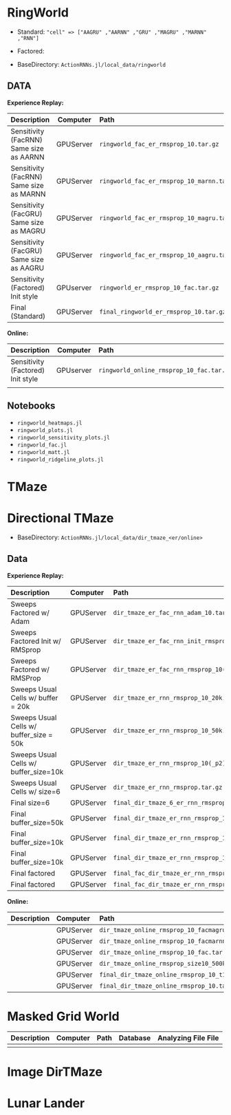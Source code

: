 
# RingWorld

- Standard: `"cell" => ["AAGRU" ,"AARNN" ,"GRU" ,"MAGRU" ,"MARNN" ,"RNN"]`
- Factored: 

- BaseDirectory: `ActionRNNs.jl/local_data/ringworld`

## DATA

**Experience Replay:**

| Description                             | Computer  | Path                                       | Database | Analyzing File File            |
|:----------------------------------------|-----------|:-------------------------------------------|:---------|--------------------------------|
| Sensitivity (FacRNN) Same size as AARNN | GPUServer | `ringworld_fac_er_rmsprop_10.tar.gz`       | NA       | `ringworld/ringworld_plots.jl` |
| Sensitivity (FacRNN) Same size as MARNN | GPUServer | `ringworld_fac_er_rmsprop_10_marnn.tar.gz` | NA       | "                              |
| Sensitivity (FacGRU) Same size as MAGRU | GPUServer | `ringworld_fac_er_rmsprop_10_magru.tar.gz` | NA       | "                              |
| Sensitivity (FacGRU) Same size as AAGRU | GPUServer | `ringworld_fac_er_rmsprop_10_aagru.tar.gz` | NA       | "                              |
| Sensitivity (Factored) Init style       | GPUserver | `ringworld_er_rmsprop_10_fac.tar.gz`       | NA       | `ringworld/ringworld_fac.jl`   |
| Final (Standard)                        | GPUServer | `final_ringworld_er_rmsprop_10.tar.gz`     | NA       | `ringworld/ringworld_plots.jl` |


**Online:**

| Description                       | Computer  | Path                                     | Database | Analyzing File File          |
|:----------------------------------|-----------|:-----------------------------------------|:---------|------------------------------|
| Sensitivity (Factored) Init style | GPUserver | `ringworld_online_rmsprop_10_fac.tar.gz` | NA       | `ringworld/ringworld_fac.jl` |
|                                   |           |                                          |          |                              |

## Notebooks
- `ringworld_heatmaps.jl`
- `ringworld_plots.jl`
- `ringworld_sensitivity_plots.jl`
- `ringworld_fac.jl`
- `ringworld_matt.jl`
- `ringworld_ridgeline_plots.jl`

# TMaze

# Directional TMaze

- BaseDirectory: `ActionRNNs.jl/local_data/dir_tmaze_<er/online>`

## Data

**Experience Replay:**

| Description                             | Computer  | Path                                                  | Database | Analyzing File File  |
|:----------------------------------------|:----------|:------------------------------------------------------|:---------|----------------------|
| Sweeps Factored w/ Adam                 | GPUServer | `dir_tmaze_er_fac_rnn_adam_10.tar.gz`                 | NA       | `dir_tmaze_plots.jl` |
| Sweeps Factored Init w/ RMSprop         | GPUServer | `dir_tmaze_er_fac_rnn_init_rmsprop_10.tar.gz`         | NA       | `dir_tmaze_plots.jl` |
| Sweeps Factored w/ RMSProp              | GPUServer | `dir_tmaze_er_fac_rnn_rmsprop_10(_p2).tar.gz`         | NA       | `dir_tmaze_plots.jl` |
| Sweeps Usual Cells w/ buffer = 20k      | GPUServer | `dir_tmaze_er_rnn_rmsprop_10_20k.tar.gz`              | NA       | `dir_tmaze_plots.jl` |
| Sweeps Usual Cells w/ buffer_size = 50k | GPUServer | `dir_tmaze_er_rnn_rmsprop_10_50k.tar.gz`              | NA       | `dir_tmaze_plots.jl` |
| Sweeps Usual Cells w/ buffer_size=10k   | GPUServer | `dir_tmaze_er_rnn_rmsprop_10(_p2).tar.gz`             | NA       | `dir_tmaze_plots.jl` |
| Sweeps Usual Cells w/ size=6            | GPUServer | `dir_tmaze_er_rnn_rmsprop.tar.gz`                     | NA       | `dir_tmaze_plots.jl` |
| Final size=6                            | GPUServer | `final_dir_tmaze_6_er_rnn_rmsprop.tar.gz`             | NA       | `final_dir_plots.jl` |
| Final buffer_size=50k                   | GPUServer | `final_dir_tmaze_er_rnn_rmsprop_10_2_50k.tar.gz`      | NA       | `final_dir_plots.jl` |
| Final buffer_size=10k                   | GPUServer | `final_dir_tmaze_er_rnn_rmsprop_10_2.tar.gz`          | NA       | `final_dir_plots.jl` |
| Final buffer_size=10k                   | GPUServer | `final_dir_tmaze_er_rnn_rmsprop_10.tar.gz`            | NA       | `final_dir_plots.jl` |
| Final factored                          | GPUServer | `final_fac_dir_tmaze_er_rnn_rmsprop_10_2_300k.tar.gz` | NA       | `final_dir_plots.jl` |
| Final factored                          | GPUServer | `final_fac_dir_tmaze_er_rnn_rmsprop_10_2.tar.gz`      | NA       | `final_dir_plots.jl` |

**Online:**

| Description | Computer  | Path                                               | Database | Analyzing File File         |
|:------------|:----------|:---------------------------------------------------|:---------|-----------------------------|
|             | GPUServer | `dir_tmaze_online_rmsprop_10_facmagru_t16.tar.gz`  | NA       | `dir_tmaze_online_plots.jl` |
|             | GPUServer | `dir_tmaze_online_rmsprop_10_facmarnn_t16.tar.gz`  | NA       | `dir_tmaze_online_plots.jl` |
|             | GPUServer | `dir_tmaze_online_rmsprop_10_fac.tar.gz`           | NA       | `dir_tmaze_online_plots.jl` |
|             | GPUServer | `dir_tmaze_online_rmsprop_size10_500k_nh15.tar.gz` | NA       | `dir_tmaze_online_plots.jl` |
|             | GPUServer | `final_dir_tmaze_online_rmsprop_10_t16.tar.gz`     | NA       | `dir_tmaze_online_plots.jl` |
|             | GPUServer | `final_dir_tmaze_online_rmsprop_10.tar.gz`         | NA       | `dir_tmaze_online_plots.jl` |


# Masked Grid World

| Description | Computer | Path | Database | Analyzing File File |
|:------------|:---------|:-----|:---------|---------------------|
|             |          |      |          |                     |

# Image DirTMaze

# Lunar Lander

